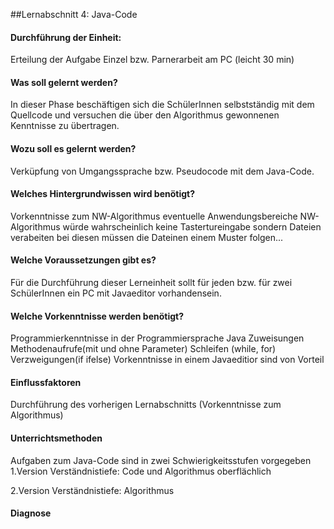 ##Lernabschnitt 4: Java-Code
#### Durchführung der Einheit:

Erteilung der Aufgabe Einzel bzw. Parnerarbeit am PC (leicht 30 min)

#### Was soll gelernt werden?

In dieser Phase beschäftigen sich die SchülerInnen selbstständig mit dem Quellcode und versuchen die über den Algorithmus gewonnenen Kenntnisse zu übertragen.

#### Wozu soll es gelernt werden?

Verküpfung von Umgangssprache bzw. Pseudocode mit dem Java-Code.

#### Welches Hintergrundwissen wird benötigt?

Vorkenntnisse zum NW-Algorithmus eventuelle Anwendungsbereiche
NW-Algorithmus würde wahrscheinlich keine Tastertureingabe sondern Dateien verabeiten bei diesen müssen die Dateinen einem Muster folgen...

#### Welche Voraussetzungen gibt es?

Für die Durchführung dieser Lerneinheit sollt für jeden bzw. für zwei SchülerInnen ein PC mit Javaeditor vorhandensein.  

#### Welche Vorkenntnisse werden benötigt?

Programmierkenntnisse in der Programmiersprache Java 
Zuweisungen
Methodenaufrufe(mit und ohne Parameter)
Schleifen (while, for)
Verzweigungen(if ifelse)
Vorkenntnisse in einem Javaeditior sind von Vorteil 

#### Einflussfaktoren

Durchführung des vorherigen Lernabschnitts (Vorkenntnisse zum Algorithmus)

#### Unterrichtsmethoden

Aufgaben zum Java-Code sind in zwei Schwierigkeitsstufen vorgegeben 
1.Version
Verständnistiefe: Code und Algorithmus oberflächlich

2.Version
Verständnistiefe: Algorithmus 

#### Diagnose 

